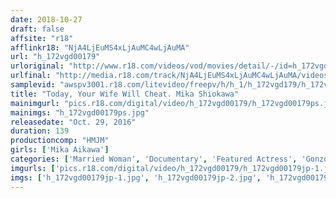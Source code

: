```yaml
---
date: 2018-10-27
draft: false
affsite: "r18"
afflinkr18: "NjA4LjEuMS4xLjAuMC4wLjAuMA"
url: "h_172vgd00179"
urloriginal: "http://www.r18.com/videos/vod/movies/detail/-/id=h_172vgd00179"
urlfinal: "http://media.r18.com/track/NjA4LjEuMS4xLjAuMC4wLjAuMA/videos/vod/movies/detail/-/id=h_172vgd00179"
samplevid: "awspv3001.r18.com/litevideo/freepv/h/h_1/h_172vgd179/h_172vgd179_dmb_s.mp4"
title: "Today, Your Wife Will Cheat. Mika Shiokawa"
mainimgurl: "pics.r18.com/digital/video/h_172vgd00179/h_172vgd00179ps.jpg"
mainimgs: "h_172vgd00179ps.jpg"
releasedate: "Oct. 29, 2016"
duration: 139
productioncomp: "HMJM"
girls: ['Mika Aikawa']
categories: ['Married Woman', 'Documentary', 'Featured Actress', 'Gonzo', 'Debut', 'Hi-Def']
imgurls: ['pics.r18.com/digital/video/h_172vgd00179/h_172vgd00179jp-1.jpg', 'pics.r18.com/digital/video/h_172vgd00179/h_172vgd00179jp-2.jpg', 'pics.r18.com/digital/video/h_172vgd00179/h_172vgd00179jp-3.jpg', 'pics.r18.com/digital/video/h_172vgd00179/h_172vgd00179jp-4.jpg', 'pics.r18.com/digital/video/h_172vgd00179/h_172vgd00179jp-5.jpg', 'pics.r18.com/digital/video/h_172vgd00179/h_172vgd00179jp-6.jpg', 'pics.r18.com/digital/video/h_172vgd00179/h_172vgd00179jp-7.jpg', 'pics.r18.com/digital/video/h_172vgd00179/h_172vgd00179jp-8.jpg', 'pics.r18.com/digital/video/h_172vgd00179/h_172vgd00179jp-9.jpg', 'pics.r18.com/digital/video/h_172vgd00179/h_172vgd00179jp-10.jpg', 'pics.r18.com/digital/video/h_172vgd00179/h_172vgd00179jp-11.jpg', 'pics.r18.com/digital/video/h_172vgd00179/h_172vgd00179jp-12.jpg', 'pics.r18.com/digital/video/h_172vgd00179/h_172vgd00179jp-13.jpg', 'pics.r18.com/digital/video/h_172vgd00179/h_172vgd00179jp-14.jpg', 'pics.r18.com/digital/video/h_172vgd00179/h_172vgd00179jp-15.jpg', 'pics.r18.com/digital/video/h_172vgd00179/h_172vgd00179jp-16.jpg', 'pics.r18.com/digital/video/h_172vgd00179/h_172vgd00179jp-17.jpg', 'pics.r18.com/digital/video/h_172vgd00179/h_172vgd00179jp-18.jpg', 'pics.r18.com/digital/video/h_172vgd00179/h_172vgd00179jp-19.jpg', 'pics.r18.com/digital/video/h_172vgd00179/h_172vgd00179jp-20.jpg']
imgs: ['h_172vgd00179jp-1.jpg', 'h_172vgd00179jp-2.jpg', 'h_172vgd00179jp-3.jpg', 'h_172vgd00179jp-4.jpg', 'h_172vgd00179jp-5.jpg', 'h_172vgd00179jp-6.jpg', 'h_172vgd00179jp-7.jpg', 'h_172vgd00179jp-8.jpg', 'h_172vgd00179jp-9.jpg', 'h_172vgd00179jp-10.jpg', 'h_172vgd00179jp-11.jpg', 'h_172vgd00179jp-12.jpg', 'h_172vgd00179jp-13.jpg', 'h_172vgd00179jp-14.jpg', 'h_172vgd00179jp-15.jpg', 'h_172vgd00179jp-16.jpg', 'h_172vgd00179jp-17.jpg', 'h_172vgd00179jp-18.jpg', 'h_172vgd00179jp-19.jpg', 'h_172vgd00179jp-20.jpg']
---
```

